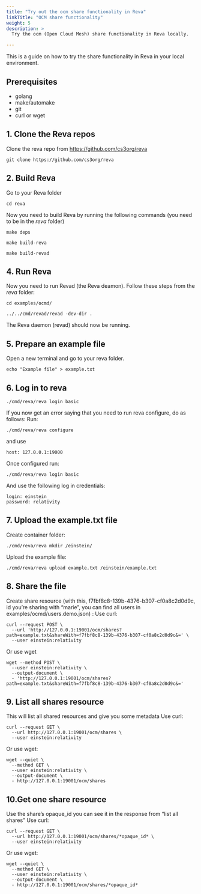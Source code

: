 ```yaml
---
title: "Try out the ocm share functionality in Reva"
linkTitle: "OCM share functionality"
weight: 5
description: >
  Try the ocm (Open Cloud Mesh) share functionality in Reva locally.

---
```


This is a guide on how to try the share functionality in Reva in your local environment.

## Prerequisites
* golang
* make/automake
* git
* curl or wget

## 1. Clone the Reva repos
Clone the reva repo from https://github.com/cs3org/reva 

```
git clone https://github.com/cs3org/reva
```

## 2. Build Reva
Go to your Reva folder 

```
cd reva
```

Now you need to build Reva by running the following commands (you need to be in the *reva* folder)

```
make deps
```

```
make build-reva
```

```
make build-revad
```

## 4. Run Reva
Now you need to run Revad (the Reva deamon). Follow these steps
from the *reva* folder:

```
cd examples/ocmd/
``` 

```
../../cmd/revad/revad -dev-dir .
``` 

The Reva daemon (revad) should now be running.

## 5. Prepare an example file
Open a new terminal and go to your reva folder.

```
echo "Example file" > example.txt
```

## 6. Log in to reva
```
./cmd/reva/reva login basic
```

If you now get an error saying that you need to run reva configure, do as follows:
Run:

```
./cmd/reva/reva configure
```

and use 

```
host: 127.0.0.1:19000
```

Once configured run:

```
./cmd/reva/reva login basic
```

And use the following log in credentials:

```
login: einstein
password: relativity
```

## 7. Upload the example.txt file
Create container folder:

```
./cmd/reva/reva mkdir /einstein/
```

Upload the example file:

```
./cmd/reva/reva upload example.txt /einstein/example.txt
```

## 8. Share the file
Create share resource (with this, f7fbf8c8-139b-4376-b307-cf0a8c2d0d9c, id you’re sharing with “marie”, you can find all users in examples/ocmd/users.demo.json) :
Use curl:

```
curl --request POST \
  --url 'http://127.0.0.1:19001/ocm/shares?path=example.txt&shareWith=f7fbf8c8-139b-4376-b307-cf0a8c2d0d9c&=' \
  --user einstein:relativity
```

Or use wget

```
wget --method POST \
  --user einstein:relativity \
  --output-document \
  - 'http://127.0.0.1:19001/ocm/shares?path=example.txt&shareWith=f7fbf8c8-139b-4376-b307-cf0a8c2d0d9c&='
```

## 9. List all shares resource
This will list all shared resources and give you some metadata
Use curl:

```
curl --request GET \
  --url http://127.0.0.1:19001/ocm/shares \
  --user einstein:relativity
```  

Or use wget:

```
wget --quiet \
  --method GET \
  --user einstein:relativity \
  --output-document \
  - http://127.0.0.1:19001/ocm/shares
```

## 10.Get one share resource
Use the share’s opaque_id you can see it in the response from “list all shares”
Use curl:

```
curl --request GET \
  --url http://127.0.0.1:19001/ocm/shares/*opaque_id* \
  --user einstein:relativity
```

Or use wget:

```
wget --quiet \
  --method GET \
  --user einstein:relativity \
  --output-document \
  - http://127.0.0.1:19001/ocm/shares/*opaque_id*
```
